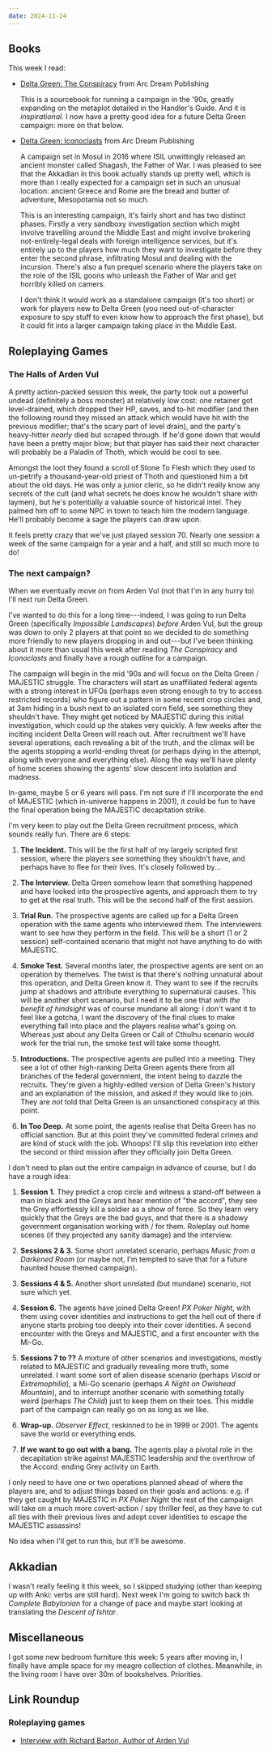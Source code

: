 ```yaml
---
date: 2024-11-24
---
```


## Books

This week I read:

- [Delta Green: The Conspiracy][] from Arc Dream Publishing

  This is a sourcebook for running a campaign in the '90s, greatly expanding on
  the metaplot detailed in the Handler's Guide.  And it is *inspirational.* I
  now have a pretty good idea for a future Delta Green campaign: more on that
  below.

- [Delta Green: Iconoclasts][] from Arc Dream Publishing

  A campaign set in Mosul in 2016 where ISIL unwittingly released an ancient
  monster called Shagash, the Father of War.  I was pleased to see that the
  Akkadian in this book actually stands up pretty well, which is more than I
  really expected for a campaign set in such an unusual location: ancient Greece
  and Rome are the bread and butter of adventure, Mesopotamia not so much.

  This is an interesting campaign, it's fairly short and has two distinct
  phases.  Firstly a very sandboxy investigation section which might involve
  travelling around the Middle East and might involve brokering
  not-entirely-legal deals with foreign intelligence services, but it's entirely
  up to the players how much they want to investigate before they enter the
  second phrase, infiltrating Mosul and dealing with the incursion.  There's
  also a fun prequel scenario where the players take on the role of the ISIL
  goons who unleash the Father of War and get horribly killed on camers.

  I don't think it would work as a standalone campaign (it's too short) or work
  for players new to Delta Green (you need out-of-character exposure to spy
  stuff to even know how to approach the first phase), but it could fit into a
  larger campaign taking place in the Middle East.

[Delta Green: The Conspiracy]: https://www.delta-green.com/about/
[Delta Green: Iconoclasts]: https://www.delta-green.com/about/


## Roleplaying Games

### The Halls of Arden Vul

A pretty action-packed session this week, the party took out a powerful undead
(definitely a boss monster) at relatively low cost: one retainer got
level-drained, which dropped their HP, saves, and to-hit modifier (and then the
following round they missed an attack which would have hit with the previous
modifier; that's the scary part of level drain), and the party's heavy-hitter
*nearly* died but scraped through.  If he'd gone down that would have been a
pretty major blow; but that player has said their next character will probably
be a Paladin of Thoth, which would be cool to see.

Amongst the loot they found a scroll of Stone To Flesh which they used to
un-petrify a thousand-year-old priest of Thoth and questioned him a bit about
the old days.  He was only a junior cleric, so he didn't really know any secrets
of the cult (and what secrets he does know he wouldn't share with laymen), but
he's potentially a valuable source of historical intel.  They palmed him off to
some NPC in town to teach him the modern language.  He'll probably become a sage
the players can draw upon.

It feels pretty crazy that we've just played session 70.  Nearly one session a
week of the same campaign for a year and a half, and still so much more to do!

### The next campaign?

When we eventually move on from Arden Vul (not that I'm in any hurry to) I'll
next run Delta Green.

I've wanted to do this for a long time---indeed, I was going to run Delta Green
(specifically *Impossible Landscapes*) *before* Arden Vul, but the group was
down to only 2 players at that point so we decided to do something more friendly
to new players dropping in and out---but I've been thinking about it more than
usual this week after reading *The Conspiracy* and *Iconoclasts* and finally
have a rough outline for a campaign.

The campaign will begin in the mid '90s and will focus on the Delta Green /
MAJESTIC struggle.  The characters will start as unaffiliated federal agents
with a strong interest in UFOs (perhaps even strong enough to try to access
restricted records) who figure out a pattern in some recent crop circles and, at
3am hiding in a bush next to an isolated corn field, see something they
shouldn't have.  They might get noticed by MAJESTIC during this initial
investigation, which could up the stakes very quickly.  A few weeks after the
inciting incident Delta Green will reach out.  After recruitment we'll have
several operations, each revealing a bit of the truth, and the climax will be
the agents stopping a world-ending threat (or perhaps dying in the attempt,
along with everyone and everything else).  Along the way we'll have plenty of
home scenes showing the agents' slow descent into isolation and madness.

In-game, maybe 5 or 6 years will pass.  I'm not sure if I'll incorporate the end
of MAJESTIC (which in-universe happens in 2001), it could be fun to have the
final operation being the MAJESTIC decapitation strike.

I'm very keen to play out the Delta Green recruitment process, which sounds
really fun.  There are 6 steps:

1. **The Incident.**  This will be the first half of my largely scripted first
   session, where the players see something they shouldn't have, and perhaps
   have to flee for their lives.  It's closely followed by...

2. **The Interview.**  Delta Green somehow learn that something happened and
   have looked into the prospective agents, and approach them to try to get at
   the real truth.  This will be the second half of the first session.

3. **Trial Run.**  The prospective agents are called up for a Delta Green
   operation with the same agents who interviewed them.  The interviewers want
   to see how they perform in the field.  This will be a short (1 or 2 session)
   self-contained scenario that might not have anything to do with MAJESTIC.

4. **Smoke Test.**  Several months later, the prospective agents are sent on an
   operation by themelves.  The twist is that there's nothing unnatural about
   this operation, and Delta Green know it.  They want to see if the recruits
   jump at shadows and attribute everything to supernatural causes.  This will
   be another short scenario, but I need it to be one that *with the benefit of
   hindsight* was of course mundane all along: I don't want it to feel like a
   gotcha, I want the discovery of the final clues to make everything fall into
   place and the players realise what's going on.  Whereas just about any Delta
   Green or Call of Cthulhu scenario would work for the trial run, the smoke
   test will take some thought.

5. **Introductions.**  The prospective agents are pulled into a meeting.  They
   see a lot of other high-ranking Delta Green agents there from all branches of
   the federal government, the intent being to dazzle the recruits.  They're
   given a highly-edited version of Delta Green's history and an explanation of
   the mission, and asked if they would like to join.  They are *not* told that
   Delta Green is an unsanctioned conspiracy at this point.

6. **In Too Deep.**  At some point, the agents realise that Delta Green has no
   official sanction.  But at this point they've committed federal crimes and
   are kind of stuck with the job.  Whoops!  I'll slip this revelation into
   either the second or third mission after they officially join Delta Green.

I don't need to plan out the entire campaign in advance of course, but I do have
a rough idea:

1. **Session 1.**  They predict a crop circle and witness a stand-off between a man
   in black and the Greys and hear mention of "the accord", they see the Grey
   effortlessly kill a soldier as a show of force.  So they learn very quickly
   that the Greys are the bad guys, and that there is a shadowy government
   organisation working with / for them.  Roleplay out home scenes (if they
   projected any sanity damage) and the interview.

2. **Sessions 2 & 3.** Some short unrelated scenario, perhaps *Music from a
   Darkened Room* (or maybe not, I'm tempted to save that for a future haunted
   house themed campaign).

3. **Sessions 4 & 5.** Another short unrelated (but mundane) scenario, not sure
   which yet.

4. **Session 6.** The agents have joined Delta Green!  *PX Poker Night*, with
   them using cover identities and instructions to get the hell out of there if
   anyone starts probing too deeply into their cover identities.  A second
   encounter with the Greys and MAJESTIC, and a first encounter with the Mi-Go.

5. **Sessions 7 to ??** A mixture of other scenarios and investigations, mostly
   related to MAJESTIC and gradually revealing more truth, some unrelated.  I
   want some sort of alien disease scenario (perhaps *Viscid* or
   *Extremophilia*), a Mi-Go scenario (perhaps *A Night on Owlshead Mountain*),
   and to interrupt another scenario with something totally weird (perhaps *The
   Child*) just to keep them on their toes.  This middle part of the campaign
   can really go on as long as we like.

6. **Wrap-up.** *Observer Effect*, reskinned to be in 1999 or 2001.  The agents
   save the world or everything ends.

7. **If we want to go out with a bang.** The agents play a pivotal role in the
   decapitation strike against MAJESTIC leadership and the overthrow of the
   Accord: ending Grey activity on Earth.

I only need to have one or two operations planned ahead of where the players
are, and to adjust things based on their goals and actions: e.g. if they get
caught by MAJESTIC in *PX Poker Night* the rest of the campaign will take on a
much more covert-action / spy thriller feel, as they have to cut all ties with
their previous lives and adopt cover identities to escape the MAJESTIC
assassins!

No idea when I'll get to run this, but it'll be awesome.


## Akkadian

I wasn't really feeling it this week, so I skipped studying (other than keeping
up with Anki: verbs are still hard).  Next week I'm going to switch back th
*Complete Babylonian* for a change of pace and maybe start looking at
translating the *Descent of Ishtar*.


## Miscellaneous

I got some new bedroom furniture this week: 5 years after moving in, I finally
have ample space for my meagre collection of clothes.  Meanwhile, in the living
room I have over 30m of bookshelves.  Priorities.


## Link Roundup

### Roleplaying games

- [Interview with Richard Barton, Author of Arden Vul](https://kellri.blogspot.com/2019/02/interview-with-richard-barton-author-of.html)
